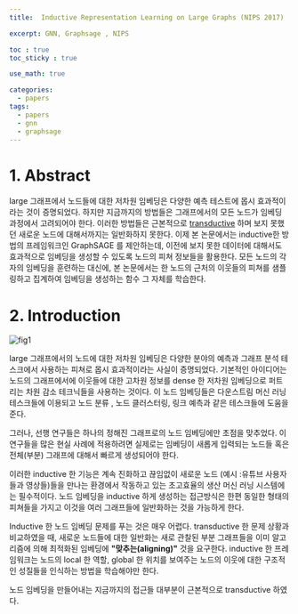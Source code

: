 ```yaml
---
title:  Inductive Representation Learning on Large Graphs (NIPS 2017)

excerpt: GNN, Graphsage , NIPS

toc : true
toc_sticky : true  

use_math: true

categories:
  - papers
tags:
  - papers
  - gnn
  - graphsage
---
```


# 1. Abstract

large 그래프에서 노드들에 대한 저차원 임베딩은 다양한 예측 테스트에 몹시 효과적이라는 것이 증명되었다. 하지만 지금까지의 방법들은 그래프에서의 모든 노드가 임베딩 과정에서 고려되어야 한다. 이러한 방법들은 
근본적으로 [transductive](https://en.wikipedia.org/wiki/Transduction_(machine_learning)) 하며 보지 못했던 새로운 노드에 대해서까지는 일반화하지 못한다. 이제
본 논문에서는 inductive한 방법의 프레임워크인 GraphSAGE 를 제안하는데, 이전에 보지 못한 데이터에
대해서도 효과적으로 임베딩을 생성할 수 있도록 노드의 피쳐 정보들을 활용한다. 모든 노드의 각자의 임베딩을 훈련하는 대신에, 
본 논문에서는 한 노드의 근처의 이웃들의 피쳐를 샘플링하고 집계하여
임베딩을 생성하는 함수 그 자체를 학습한다. 

# 2. Introduction 

![fig1](https://user-images.githubusercontent.com/113276452/243048496-7a3f6e99-44d0-4af9-8672-872bb7b41fcc.png)

large 그래프에서의 노드에 대한 저차원 임베딩은 다양한 분야의 예측과 그래프 분석 테스크에서 사용하는
피쳐로 몹시 효과적이라는 사실이 증명되었다. 기본적인 아이디어는 노드의 그래프에서에 이웃들에 대한 고차원 정보를 
dense 한 저차원 임베딩으로 퍼트리는 차원 감소 테크닉들을 사용하는 것이다. 
이 노드 임베딩들은 다운스트림 머신 러닝 테스크들에 이용되고 노드 분류 , 노드 클러스터링, 링크 예측과 같은
테스크들에 도움을 준다.

그러나, 선행 연구들은 하나의 정해진 그래프로의 노드 임베딩에만 초점을 맞추었다. 이 연구들을 많은 
현실 사례에 적용하려면 실제로는 임베딩이 새롭게 입력되는 노드들 혹은 전체(부분) 그래프에 대해서
빠르게 생성되어야 한다. 

이러한 inductive 한 기능은 계속 진화하고 끊임없이 새로운 노드
(예시 :유튜브 사용자들과 영상들)들을 만나는 환경에서 작동하고 있는 
초고효율의 생산 머신 러닝 시스템에는 필수적이다. 
노드 임베딩을 inductive 하게 생성하는 접근방식은 한편 동일한 형태의 피쳐들을 가지고 
이것을 여러 그래프들에 일반화하는 것을 가능하게 한다. 

Inductive 한 노드 임베딩 문제를 푸는 것은 매우 어렵다. transductive 한 문제 상황과 비교하였을 때, 
새로운 노드들에 대한 일반화는 새로 관찰된 부분 그래프들을 이미 알고리즘에
의해 최적화된 임베딩에 **"맞추는(aligning)"** 것을 요구한다. inductive 한 프레임워크는 
노드의 local 한 역할, global 한 위치를 보여주는 노드의 이웃에 대한 구조적인 성질들을 인식하는 방법을 학습해야만 한다.

노드 임베딩을 만들어내는 지금까지의 접근들 대부분이 근본적으로 transductive 하였다.





